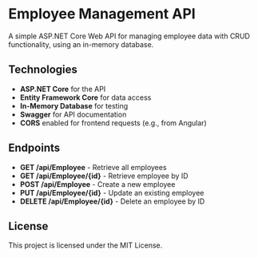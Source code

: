 # Employee Management API

A simple ASP.NET Core Web API for managing employee data with CRUD functionality, using an in-memory database.

## Technologies
- **ASP.NET Core** for the API
- **Entity Framework Core** for data access
- **In-Memory Database** for testing
- **Swagger** for API documentation
- **CORS** enabled for frontend requests (e.g., from Angular)

## Endpoints

- **GET /api/Employee** - Retrieve all employees
- **GET /api/Employee/{id}** - Retrieve employee by ID
- **POST /api/Employee** - Create a new employee
- **PUT /api/Employee/{id}** - Update an existing employee
- **DELETE /api/Employee/{id}** - Delete an employee by ID

## License

This project is licensed under the MIT License.
